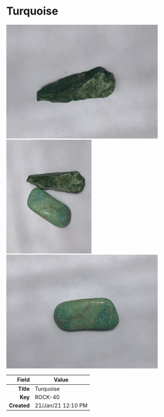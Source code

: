 # Turquoise







<img height="300px" src="10073.jpg"/>
<img height="300px" src="10074.jpg"/>
<img height="300px" src="10075.jpg"/>

|       Field | Value                   |
|------------:|-------------------------|
|   **Title** | Turquoise |
|     **Key** | ROCK-40 |
| **Created** | 21/Jan/21 12:10 PM |
        